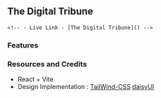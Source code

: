 ## The Digital Tribune

    <!-- - Live Link - [The Digital Tribune]() -->

### Features

### Resources and Credits

- React + Vite
- Design Implementation : [TailWind-CSS](https://tailwindcss.com/) [daisyUI](https://daisyui.com/)

